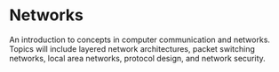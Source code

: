 # Networks
An introduction to concepts in computer communication and networks. Topics will include layered network architectures, packet switching networks, local area networks, protocol design, and network security.
